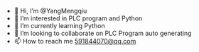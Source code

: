 - 👋 Hi, I’m @YangMengqiu
- 👀 I’m interested in PLC program and Python
- 🌱 I’m currently learning Python
- 💞️ I’m looking to collaborate on PLC Program auto generating
- 📫 How to reach me  591844070@qq.com

<!---
YangMengqiu/YangMengqiu is a ✨ special ✨ repository because its `README.md` (this file) appears on your GitHub profile.
You can click the Preview link to take a look at your changes.
--->
